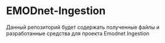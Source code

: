 # EMODnet-Ingestion
Данный репозиторий будет содержать полученные файлы и разработанные средства для проекта Emodnet Ingestion
